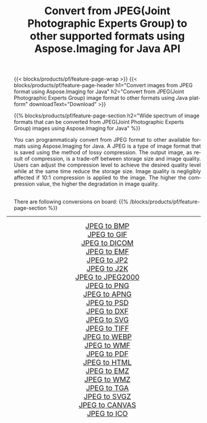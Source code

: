 ﻿---
title: Convert from JPEG(Joint Photographic Experts Group) to other supported formats using Aspose.Imaging for Java API 
weight: 3920
url: /java/conversion/from/jpeg/ 
lang: en
langdirlevel: 2
locales: zh-hans,ja,it,ru,de,es,fr,nl,id,lt,pl,pt,vi,tr,ko,zh-hant,ar,hi,th,sv,cs,uk,he
description: Aspose.Imaging API can easily convert from JPEG(Joint Photographic Experts Group) to other formats using Java platform
---

{{< blocks/products/pf/feature-page-wrap >}}
{{< blocks/products/pf/feature-page-header h1="Convert images from JPEG format using Aspose.Imaging for Java" h2="Convert from JPEG(Joint Photographic Experts Group) image format to other formats using Java platform" downloadText="Download" >}}


{{% blocks/products/pf/feature-page-section  h2="Wide spectrum of image formats that can be converted from JPEG(Joint Photographic Experts Group) images using Aspose.Imaging for Java" %}}
<p align=justify>You can programmaticaly convert from JPEG format to other available formats using 
Aspose.Imaging for Java. A JPEG is a type of image format that is saved using the method of lossy compression. The output image, as result of compression, is a trade-off between storage size and image quality. Users can adjust the compression level to achieve the desired quality level while at the same time reduce the storage size. Image quality is negligibly affected if 10:1 compression is applied to the image. The higher the compression value, the higher the degradation in image quality.</p>
<br/>
There are following conversions on board:
{{% /blocks/products/pf/feature-page-section %}}
<div class="container-fluid productfamilypage bg-gray">
    <div class="convertypes bg-gray agp-content section">
        <div class="container">
		<hr style="margin-left:-20px;"/>
		<div class="row other-converters" style="gap: 10px;font-size: 19px;text-align:center;">
		    <div class='col-md-2 other-converter remove-lp remove-rp'><a href="/imaging/java/conversion/jpeg-to-bmp/" style="padding:15px;">JPEG to BMP</a></div><div class='col-md-2 other-converter remove-lp remove-rp'><a href="/imaging/java/conversion/jpeg-to-gif/" style="padding:15px;">JPEG to GIF</a></div><div class='col-md-2 other-converter remove-lp remove-rp'><a href="/imaging/java/conversion/jpeg-to-dicom/" style="padding:15px;">JPEG to DICOM</a></div><div class='col-md-2 other-converter remove-lp remove-rp'><a href="/imaging/java/conversion/jpeg-to-emf/" style="padding:15px;">JPEG to EMF</a></div><div class='col-md-2 other-converter remove-lp remove-rp'><a href="/imaging/java/conversion/jpeg-to-jp2/" style="padding:15px;">JPEG to JP2</a></div><div class='col-md-2 other-converter remove-lp remove-rp'><a href="/imaging/java/conversion/jpeg-to-j2k/" style="padding:15px;">JPEG to J2K</a></div><div class='col-md-2 other-converter remove-lp remove-rp'><a href="/imaging/java/conversion/jpeg-to-jpeg2000/" style="padding:15px;">JPEG to JPEG2000</a></div><div class='col-md-2 other-converter remove-lp remove-rp'><a href="/imaging/java/conversion/jpeg-to-png/" style="padding:15px;">JPEG to PNG</a></div><div class='col-md-2 other-converter remove-lp remove-rp'><a href="/imaging/java/conversion/jpeg-to-apng/" style="padding:15px;">JPEG to APNG</a></div><div class='col-md-2 other-converter remove-lp remove-rp'><a href="/imaging/java/conversion/jpeg-to-psd/" style="padding:15px;">JPEG to PSD</a></div><div class='col-md-2 other-converter remove-lp remove-rp'><a href="/imaging/java/conversion/jpeg-to-dxf/" style="padding:15px;">JPEG to DXF</a></div><div class='col-md-2 other-converter remove-lp remove-rp'><a href="/imaging/java/conversion/jpeg-to-svg/" style="padding:15px;">JPEG to SVG</a></div><div class='col-md-2 other-converter remove-lp remove-rp'><a href="/imaging/java/conversion/jpeg-to-tiff/" style="padding:15px;">JPEG to TIFF</a></div><div class='col-md-2 other-converter remove-lp remove-rp'><a href="/imaging/java/conversion/jpeg-to-webp/" style="padding:15px;">JPEG to WEBP</a></div><div class='col-md-2 other-converter remove-lp remove-rp'><a href="/imaging/java/conversion/jpeg-to-wmf/" style="padding:15px;">JPEG to WMF</a></div><div class='col-md-2 other-converter remove-lp remove-rp'><a href="/imaging/java/conversion/jpeg-to-pdf/" style="padding:15px;">JPEG to PDF</a></div><div class='col-md-2 other-converter remove-lp remove-rp'><a href="/imaging/java/conversion/jpeg-to-html/" style="padding:15px;">JPEG to HTML</a></div><div class='col-md-2 other-converter remove-lp remove-rp'><a href="/imaging/java/conversion/jpeg-to-emz/" style="padding:15px;">JPEG to EMZ</a></div><div class='col-md-2 other-converter remove-lp remove-rp'><a href="/imaging/java/conversion/jpeg-to-wmz/" style="padding:15px;">JPEG to WMZ</a></div><div class='col-md-2 other-converter remove-lp remove-rp'><a href="/imaging/java/conversion/jpeg-to-tga/" style="padding:15px;">JPEG to TGA</a></div><div class='col-md-2 other-converter remove-lp remove-rp'><a href="/imaging/java/conversion/jpeg-to-svgz/" style="padding:15px;">JPEG to SVGZ</a></div><div class='col-md-2 other-converter remove-lp remove-rp'><a href="/imaging/java/conversion/jpeg-to-canvas/" style="padding:15px;">JPEG to CANVAS</a></div><div class='col-md-2 other-converter remove-lp remove-rp'><a href="/imaging/java/conversion/jpeg-to-ico/" style="padding:15px;">JPEG to ICO</a></div>
                </div>
        </div>
    </div>
</div>
<br/>

